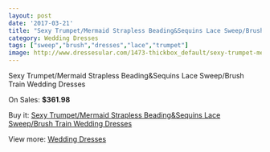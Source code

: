 ```yaml
---
layout: post
date: '2017-03-21'
title: "Sexy Trumpet/Mermaid Strapless Beading&Sequins Lace Sweep/Brush Train  Wedding Dresses"
category: Wedding Dresses
tags: ["sweep","brush","dresses","lace","trumpet"]
image: http://www.dressesular.com/1473-thickbox_default/sexy-trumpet-mermaid-strapless-beadingsequins-lace-sweep-brush-train-wedding-dresses.jpg
---
```

Sexy Trumpet/Mermaid Strapless Beading&Sequins Lace Sweep/Brush Train  Wedding Dresses

On Sales: **$361.98**
<a href="https://www.dressesular.com/wedding-dresses/510-sexy-trumpet-mermaid-strapless-beadingsequins-lace-sweep-brush-train-wedding-dresses.html"><amp-img layout="responsive" width="600" height="600" src="//www.dressesular.com/1473-thickbox_default/sexy-trumpet-mermaid-strapless-beadingsequins-lace-sweep-brush-train-wedding-dresses.jpg" alt="Sexy Trumpet/Mermaid Strapless Beading&Sequins Lace Sweep/Brush Train  Wedding Dresses 0" /></a>
<a href="https://www.dressesular.com/wedding-dresses/510-sexy-trumpet-mermaid-strapless-beadingsequins-lace-sweep-brush-train-wedding-dresses.html"><amp-img layout="responsive" width="600" height="600" src="//www.dressesular.com/1474-thickbox_default/sexy-trumpet-mermaid-strapless-beadingsequins-lace-sweep-brush-train-wedding-dresses.jpg" alt="Sexy Trumpet/Mermaid Strapless Beading&Sequins Lace Sweep/Brush Train  Wedding Dresses 1" /></a>

Buy it: [Sexy Trumpet/Mermaid Strapless Beading&Sequins Lace Sweep/Brush Train  Wedding Dresses](https://www.dressesular.com/wedding-dresses/510-sexy-trumpet-mermaid-strapless-beadingsequins-lace-sweep-brush-train-wedding-dresses.html "Sexy Trumpet/Mermaid Strapless Beading&Sequins Lace Sweep/Brush Train  Wedding Dresses")

View more: [Wedding Dresses](https://www.dressesular.com/3-wedding-dresses "Wedding Dresses")